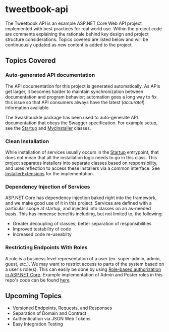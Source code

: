 # tweetbook-api

The Tweetbook API is an example ASP.NET Core Web API project implemented with best practices for real world use. Within the project code are comments explaining the rationale behind key design and project structure considerations. Topics covered are listed below and will be continuously updated as new content is added to the project.

## Topics Covered

### Auto-generated API documentation

The API documentation for this project is generated automatically. As APIs get larger, it becomes harder to maintain synchronization between documentation and program behavior; automation goes a long way to fix this issue so that API consumers always have the latest (_accurate!_) information available. 

The Swashbuckle package has been used to auto-generate API documentation that obeys the Swagger specification. For example setup, see the [Startup](https://github.com/Alvin-Leung/tweetbook-api/blob/master/Tweetbook/Startup.cs) and [MvcInstaller](https://github.com/Alvin-Leung/tweetbook-api/blob/master/Tweetbook/Installers/MvcInstaller.cs) classes.

### Clean Installation

While installation of services usually occurs in the [Startup](https://github.com/Alvin-Leung/tweetbook-api/blob/master/Tweetbook/Startup.cs) entrypoint, that does not mean that all the installation logic needs to go in this class. This project separates installers into separate classes based on responsibility, and uses reflection to access these installers via a common interface. See [InstallerExtensions](https://github.com/Alvin-Leung/tweetbook-api/blob/master/Tweetbook/Installers/InstallerExtensions.cs) for the implementation.

### Dependency Injection of Services

ASP.NET Core has dependency injection baked right into the framework, and we make good use of it in this project. Services are defined with a particular scope at startup, and injected into classes on an as-needed basis. This has immense benefits including, but not limited to, the following:

- Greater decoupling of classes; better separation of responsibilities
- Improved testability of code
- Increased code re-useabilty

### Restricting Endpoints With Roles

A role is a business level representation of a user (ex. super-admin, admin, guest, etc.). We may want to restrict access to parts of the system based on a user's role(s). This can easily be done by using [Role-based authorization in ASP.NET Core](https://docs.microsoft.com/en-us/aspnet/core/security/authorization/roles?view=aspnetcore-3.1). Example implementation of Admin and Poster roles in this repo's code can be found [here](https://github.com/Alvin-Leung/tweetbook-api/commit/4e049ee832cb3748acedc99945bfaf45388d6485#diff-26c530be62ea70099e988af9ad13e95dR50).

## Upcoming Topics

- Versioned Endpoints, Requests, and Responses
- Separation of Domain and Contract
- Authentication via JSON Web Tokens
- Easy Integration Testing

